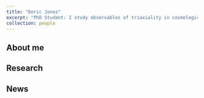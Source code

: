 ```yaml
---
title: "Deric Jones"
excerpt: "PhD Student: I study observables of triaxiality in cosmological simulations of galaxy clusters.<br/><img src='/images/profile.png' width='275'>"
collection: people
---
```


## About me

## Research

## News

